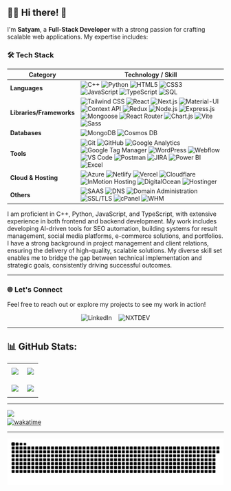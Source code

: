 ## 👨‍💻 Hi there! 👋

I'm **Satyam**, a **Full-Stack Developer** with a strong passion for crafting scalable web applications. My expertise includes:

### 🛠️ Tech Stack


| **Category**  | **Technology / Skill**                                                                                                                  |
|---------------|----------------------------------------------------------------------------------------------------------------------------------|
| **Languages** | ![C++](https://img.shields.io/badge/C%2B%2B-00599C?style=flat&logo=c%2B%2B&logoColor=white) ![Python](https://img.shields.io/badge/Python-3776AB?style=flat&logo=python&logoColor=white) ![HTML5](https://img.shields.io/badge/HTML5-E34F26?style=flat&logo=html5&logoColor=white) ![CSS3](https://img.shields.io/badge/CSS3-1572B6?style=flat&logo=css3&logoColor=white) ![JavaScript](https://img.shields.io/badge/JavaScript-F7DF1E?style=flat&logo=javascript&logoColor=black) ![TypeScript](https://img.shields.io/badge/TypeScript-007ACC?style=flat&logo=typescript&logoColor=white) ![SQL](https://img.shields.io/badge/SQL-4479A1?style=flat&logo=postgresql&logoColor=white) |
| **Libraries/Frameworks** | ![Tailwind CSS](https://img.shields.io/badge/Tailwind_CSS-38B2AC?style=flat&logo=tailwind-css&logoColor=white) ![React](https://img.shields.io/badge/React-61DAFB?style=flat&logo=react&logoColor=black) ![Next.js](https://img.shields.io/badge/Next.js-000000?style=flat&logo=next.js&logoColor=white) ![Material-UI](https://img.shields.io/badge/Material--UI-0081CB?style=flat&logo=mui&logoColor=white) ![Context API](https://img.shields.io/badge/Context_API-61DAFB?style=flat&logo=react&logoColor=black) ![Redux](https://img.shields.io/badge/Redux-764ABC?style=flat&logo=redux&logoColor=white) ![Node.js](https://img.shields.io/badge/Node.js-339933?style=flat&logo=node.js&logoColor=white) ![Express.js](https://img.shields.io/badge/Express.js-000000?style=flat&logo=express&logoColor=white) ![Mongoose](https://img.shields.io/badge/Mongoose-880000?style=flat&logo=mongoose&logoColor=white) ![React Router](https://img.shields.io/badge/React_Router-CA4245?style=flat&logo=react-router&logoColor=white) ![Chart.js](https://img.shields.io/badge/Chart.js-FF6384?style=flat&logo=chartdotjs&logoColor=white) ![Vite](https://img.shields.io/badge/Vite-646CFF?style=flat&logo=vite&logoColor=white) ![Sass](https://img.shields.io/badge/Sass-CC6699?style=flat&logo=sass&logoColor=white) |
| **Databases** | ![MongoDB](https://img.shields.io/badge/MongoDB-47A248?style=flat&logo=mongodb&logoColor=white) ![Cosmos DB](https://img.shields.io/badge/Cosmos_DB-0078D4?style=flat&logo=microsoft-azure&logoColor=white) |
| **Tools** | ![Git](https://img.shields.io/badge/Git-F05032?style=flat&logo=git&logoColor=white) ![GitHub](https://img.shields.io/badge/GitHub-181717?style=flat&logo=github&logoColor=white) ![Google Analytics](https://img.shields.io/badge/Google_Analytics-E37400?style=flat&logo=google-analytics&logoColor=white) ![Google Tag Manager](https://img.shields.io/badge/Google_Tag_Manager-246FDB?style=flat&logo=google-tag-manager&logoColor=white) ![WordPress](https://img.shields.io/badge/WordPress-21759B?style=flat&logo=wordpress&logoColor=white) ![Webflow](https://img.shields.io/badge/Webflow-4353FF?style=flat&logo=webflow&logoColor=white) ![VS Code](https://img.shields.io/badge/VS_Code-007ACC?style=flat&logo=visual-studio-code&logoColor=white) ![Postman](https://img.shields.io/badge/Postman-FF6C37?style=flat&logo=postman&logoColor=white) ![JIRA](https://img.shields.io/badge/JIRA-0052CC?style=flat&logo=jira&logoColor=white) ![Power BI](https://img.shields.io/badge/Power_BI-F2C811?style=flat&logo=power-bi&logoColor=black) ![Excel](https://img.shields.io/badge/Excel-217346?style=flat&logo=microsoft-excel&logoColor=white) |
| **Cloud & Hosting** | ![Azure](https://img.shields.io/badge/Azure-0078D4?style=flat&logo=microsoft-azure&logoColor=white) ![Netlify](https://img.shields.io/badge/Netlify-00C7B7?style=flat&logo=netlify&logoColor=white) ![Vercel](https://img.shields.io/badge/Vercel-000000?style=flat&logo=vercel&logoColor=white) ![Cloudflare](https://img.shields.io/badge/Cloudflare-F38020?style=flat&logo=cloudflare&logoColor=white) ![InMotion Hosting](https://img.shields.io/badge/InMotion-DC1229?style=flat&logo=InMotion&logoColor=white) ![DigitalOcean](https://img.shields.io/badge/DigitalOcean-0080FF?style=flat&logo=digitalocean&logoColor=white) ![Hostinger](https://img.shields.io/badge/Hostinger-5333ED?style=flat&logo=hostinger&logoColor=white) |
| **Others** | ![SAAS](https://img.shields.io/badge/SAAS-00A99D?style=flat&logo=saas&logoColor=white) ![DNS](https://img.shields.io/badge/DNS-0088CC?style=flat&logo=dns&logoColor=white) ![Domain Administration](https://img.shields.io/badge/Domain_Administration-006400?style=flat&logo=internet-explorer&logoColor=white) ![SSL/TLS](https://img.shields.io/badge/SSL/TLS-0082C9?style=flat&logo=let's-encrypt&logoColor=white) ![cPanel](https://img.shields.io/badge/cPanel-FF6C2C?style=flat&logo=cpanel&logoColor=white) ![WHM](https://img.shields.io/badge/WHM-29A3CC?style=flat&logo=whm&logoColor=white)  |




I am proficient in C++, Python, JavaScript, and TypeScript, with extensive experience in both frontend and backend development. My work includes developing AI-driven tools for SEO automation, building systems for result management, social media platforms, e-commerce solutions, and portfolios. I have a strong background in project management and client relations, ensuring the delivery of high-quality, scalable solutions. My diverse skill set enables me to bridge the gap between technical implementation and strategic goals, consistently driving successful outcomes.


---


### 🌐 Let's Connect

Feel free to reach out or explore my projects to see my work in action!

<p align="center">
  <a href="https://www.linkedin.com/in/godspeed03" style="text-decoration:none;">
    <img src="https://img.shields.io/badge/linkedin-%230077B5.svg?style=for-the-badge&logo=Linkedin&logoColor=white" alt="LinkedIn">
  </a>
  &nbsp;&nbsp;
  <a href="https://nxtdev.in" style="text-decoration:none;">
    <img src="https://img.shields.io/badge/Nxtdev-%239146FF.svg?style=for-the-badge&logo=Twitch&logoColor=white" alt="NXTDEV">
  </a>
</p>

---

## 📊 GitHub Stats:

<table>
  <tr>
    <td style="padding: 10px; min-height: 200px;">
      <img src="https://github-readme-streak-stats.herokuapp.com/?user=godspeed-03&theme=midnight-purple&hide_border=false"/>
    </td>
    <td style="padding: 10px; min-height: 200px;">
      <img src="https://github-readme-stats.vercel.app/api?username=godspeed-03&show_icons=true&theme=vision-friendly-dark&hide=contribs&hide_border=false&include_all_commits=true&count_private=true"/>
    </td>
  </tr>
  <tr>
    <td style="padding: 10px; min-height: 200px;">
      <img src="https://github-readme-stats.vercel.app/api/wakatime?username=godspeed03&layout=compact&theme=neon"/>
    </td>
    <td style="padding: 10px; min-height: 200px;">
      <img src="https://github-readme-stats.vercel.app/api/top-langs/?username=godspeed-03&layout=compact&theme=chartreuse-dark"/>
    </td>
  </tr>
</table>

---
![](https://visitcount.itsvg.in/api?id=godspeed-03&label=Profile%20Views&pretty=true)
<br/>
[![wakatime](https://wakatime.com/badge/user/d9eddcfd-8a78-4188-b6d9-6d0af2abf114.svg)](https://wakatime.com/@d9eddcfd-8a78-4188-b6d9-6d0af2abf114)

---
<img src="https://raw.githubusercontent.com/godspeed-03/godspeed-03/output/snake.svg" alt="Snake animation" />


<!-- ![](https://github-readme-stats.vercel.app/api/top-langs/?username=godspeed-03&layout=compact&theme=chartreuse-dark) -->
